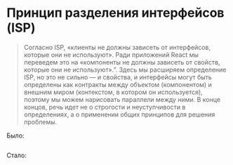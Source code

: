 # Принцип разделения интерфейсов (ISP)

> Согласно ISP, «клиенты не должны зависеть от интерфейсов, которые они не используют». Ради приложений React мы переведем это на «компоненты не должны зависеть от свойств, которые они не используют».”.
> Здесь мы расширяем определение ISP, но это не сильно — и свойства, и интерфейсы могут быть определены как контракты между объектом (компонентом) и внешним миром (контекстом, в котором он используется), поэтому мы можем нарисовать параллели между ними. В конце концов, речь идет не о строгости и неуступчивости в определениях, а о применении общих принципов для решения проблемы.

Было:
```javascript

```
Стало: 
```javascript

```